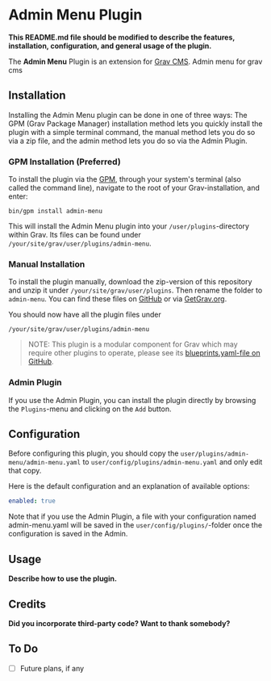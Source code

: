 # Admin Menu Plugin

**This README.md file should be modified to describe the features, installation, configuration, and general usage of the plugin.**

The **Admin Menu** Plugin is an extension for [Grav CMS](http://github.com/getgrav/grav). Admin menu for grav cms

## Installation

Installing the Admin Menu plugin can be done in one of three ways: The GPM (Grav Package Manager) installation method lets you quickly install the plugin with a simple terminal command, the manual method lets you do so via a zip file, and the admin method lets you do so via the Admin Plugin.

### GPM Installation (Preferred)

To install the plugin via the [GPM](http://learn.getgrav.org/advanced/grav-gpm), through your system's terminal (also called the command line), navigate to the root of your Grav-installation, and enter:

    bin/gpm install admin-menu

This will install the Admin Menu plugin into your `/user/plugins`-directory within Grav. Its files can be found under `/your/site/grav/user/plugins/admin-menu`.

### Manual Installation

To install the plugin manually, download the zip-version of this repository and unzip it under `/your/site/grav/user/plugins`. Then rename the folder to `admin-menu`. You can find these files on [GitHub](https://github.com/https-github-com-localnetwork-/grav-plugin-admin-menu) or via [GetGrav.org](http://getgrav.org/downloads/plugins#extras).

You should now have all the plugin files under

    /your/site/grav/user/plugins/admin-menu
	
> NOTE: This plugin is a modular component for Grav which may require other plugins to operate, please see its [blueprints.yaml-file on GitHub](https://github.com/https-github-com-localnetwork-/grav-plugin-admin-menu/blob/master/blueprints.yaml).

### Admin Plugin

If you use the Admin Plugin, you can install the plugin directly by browsing the `Plugins`-menu and clicking on the `Add` button.

## Configuration

Before configuring this plugin, you should copy the `user/plugins/admin-menu/admin-menu.yaml` to `user/config/plugins/admin-menu.yaml` and only edit that copy.

Here is the default configuration and an explanation of available options:

```yaml
enabled: true
```

Note that if you use the Admin Plugin, a file with your configuration named admin-menu.yaml will be saved in the `user/config/plugins/`-folder once the configuration is saved in the Admin.

## Usage

**Describe how to use the plugin.**

## Credits

**Did you incorporate third-party code? Want to thank somebody?**

## To Do

- [ ] Future plans, if any

